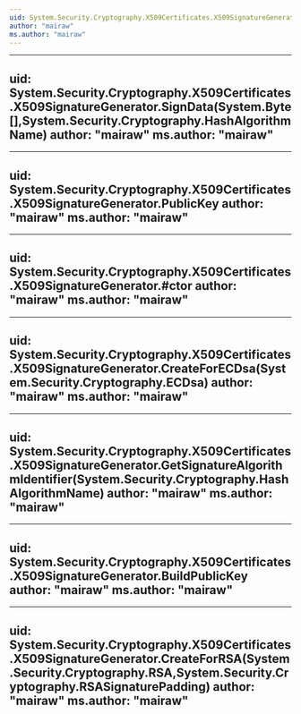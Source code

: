 ```yaml
---
uid: System.Security.Cryptography.X509Certificates.X509SignatureGenerator
author: "mairaw"
ms.author: "mairaw"
---
```


---
uid: System.Security.Cryptography.X509Certificates.X509SignatureGenerator.SignData(System.Byte[],System.Security.Cryptography.HashAlgorithmName)
author: "mairaw"
ms.author: "mairaw"
---

---
uid: System.Security.Cryptography.X509Certificates.X509SignatureGenerator.PublicKey
author: "mairaw"
ms.author: "mairaw"
---

---
uid: System.Security.Cryptography.X509Certificates.X509SignatureGenerator.#ctor
author: "mairaw"
ms.author: "mairaw"
---

---
uid: System.Security.Cryptography.X509Certificates.X509SignatureGenerator.CreateForECDsa(System.Security.Cryptography.ECDsa)
author: "mairaw"
ms.author: "mairaw"
---

---
uid: System.Security.Cryptography.X509Certificates.X509SignatureGenerator.GetSignatureAlgorithmIdentifier(System.Security.Cryptography.HashAlgorithmName)
author: "mairaw"
ms.author: "mairaw"
---

---
uid: System.Security.Cryptography.X509Certificates.X509SignatureGenerator.BuildPublicKey
author: "mairaw"
ms.author: "mairaw"
---

---
uid: System.Security.Cryptography.X509Certificates.X509SignatureGenerator.CreateForRSA(System.Security.Cryptography.RSA,System.Security.Cryptography.RSASignaturePadding)
author: "mairaw"
ms.author: "mairaw"
---
